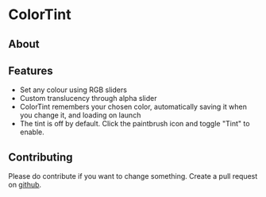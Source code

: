 # ColorTint
## About
## Features
* Set any colour using RGB sliders
* Custom translucency through alpha slider
* ColorTint remembers your chosen color, automatically saving it when you change it, and loading on launch
* The tint is off by default. Click the paintbrush icon and toggle "Tint" to enable.

## Contributing
Please do contribute if you want to change something. Create a pull request on [github](https://github.com/MattByName/color-tint).
